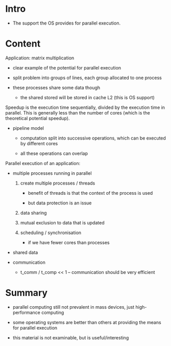 # Intro

* The support the OS provides for parallel execution.

# Content

Application: matrix multiplication

* clear example of the potential for parallel execution

* split problem into groups of lines, each group allocated to one process

* these processes share some data though

    * the shared stored will be stored in cache L2 (this is OS support)

Speedup is the execution time sequentially, divided by the execution time in parallel. This is generally less than the number of cores (which is the theoretical potential speedup).

* pipeline model

    * computation split into successive operations, which can be executed by different cores

    * all these operations can overlap

Parallel execution of an application:

* multiple processes running in parallel

    1. create multiple processes / threads

        * benefit of threads is that the context of the process is used

        * but data protection is an issue

    2. data sharing

    3. mutual exclusion to data that is updated

    4. scheduling / synchronisation

        * if we have fewer cores than processes

* shared data

* communication

    * t_comm / t_comp << 1 – communication should be very efficient

# Summary

* parallel computing still not prevalent in mass devices, just high-performance computing

* some operating systems are better than others at providing the means for parallel execution

* this material is not examinable, but is useful/interesting
